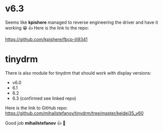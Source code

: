 # v6.3

Seems like **kpishere** managed to reverse engineering the driver and have it working :grin: :thumbsup:
Here is the link to the repo:

https://github.com/kpishere/fbcp-ili9341

# tinydrm
There is also module for tinydrm that should work with display versions:
* v6.0
* 6.1
* 6.2
* 6.3 (confirmed see linked repo)

Here is the link to GitHub repo:
https://github.com/mihailstefanov/tinydrm/tree/master/keidei35_v60

Good job **mihailstefanov** :thumbsup: :clap:


